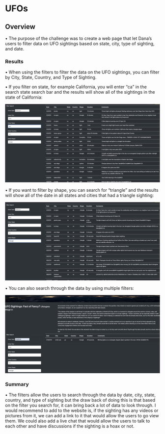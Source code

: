 # UFOs

## Overview

•    The purpose of the challenge was to create a web page that let Dana’s users to filter data on UFO sightings based on state, city, type of sighting, and date.


### Results

•    When using the filters to filter the data on the UFO sightings, you can filter by City, State, Country, and Type of Sighting. 

•    If you filter on state, for example California, you will enter “ca” in the search state search bar and the results will show all of the sightings in the state of California:

![image](https://github.com/albertomontilla17/UFO/blob/master/resources/california_filter.png)


•    If you want to filter by shape, you can search for “triangle” and the results will show all of the date in all states and cities that had a triangle sighting:

 ![image](https://github.com/albertomontilla17/UFO/blob/master/resources/triangle_shape_filter.png)


•    You can also search through the data by using multiple filters:

 ![image](https://github.com/albertomontilla17/UFO/blob/master/resources/random_filter.png)



### Summary

•    The filters allow the users to search through the data by date, city, state, country, and type of sighting but the draw back of doing this is that based on the filter you search for, it can bring back a lot of data to look through. I would recommend to add to the website is, if the sighting has any videos or pictures from it, we can add a link to it that would allow the users to go view them. We could also add a live chat that would allow the users to talk to each other and have discussions if the sighting is a hoax or not. 

